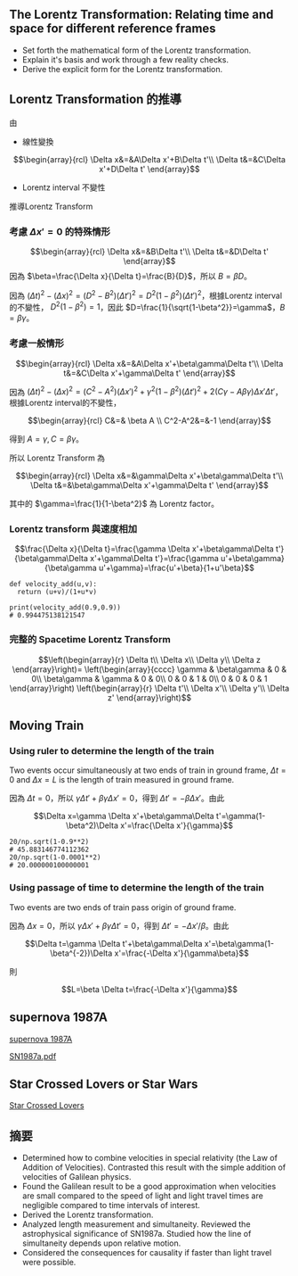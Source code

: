 ## The Lorentz Transformation: Relating time and space for different reference frames
* Set forth the mathematical form of the Lorentz transformation.
* Explain it's basis and work through a few reality checks.
* Derive the explicit form for the Lorentz transformation.

##  Lorentz Transformation 的推導
由
* 線性變換

$$\begin{array}{rcl}
\Delta x&=&A\Delta x'+B\Delta t'\\
\Delta t&=&C\Delta x'+D\Delta t'
\end{array}$$
* Lorentz interval 不變性

推導Lorentz Transform

### **考慮 $\Delta x'=0$ 的特殊情形**
$$\begin{array}{rcl}
\Delta x&=&B\Delta t'\\
\Delta t&=&D\Delta t'
\end{array}$$
因為 $\beta=\frac{\Delta x}{\Delta t}=\frac{B}{D}$，所以 $B=\beta D$。


因為 $(\Delta t)^2-(\Delta x)^2=(D^2-B^2)(\Delta t')^2=D^2(1-\beta^2)(\Delta t')^2$，根據Lorentz interval的不變性，
$D^2(1-\beta^2)=1$，因此 $D=\frac{1}{\sqrt{1-\beta^2}}=\gamma$，$B=\beta\gamma$。

### **考慮一般情形**
$$\begin{array}{rcl}
\Delta x&=&A\Delta x'+\beta\gamma\Delta t'\\
\Delta t&=&C\Delta x'+\gamma\Delta t'
\end{array}$$

因為 $(\Delta t)^2-(\Delta x)^2=(C^2-A^2)(\Delta x')^2+\gamma^2(1-\beta^2)(\Delta t')^2+2(C\gamma-A\beta\gamma)\Delta x'\Delta t'$，根據Lorentz interval的不變性，

$$\begin{array}{rcl}
C&=& \beta A \\
C^2-A^2&=&-1
\end{array}$$

得到 $A=\gamma, C=\beta\gamma$。

所以 Lorentz Transform 為

$$\begin{array}{rcl}
\Delta x&=&\gamma\Delta x'+\beta\gamma\Delta t'\\
\Delta t&=&\beta\gamma\Delta x'+\gamma\Delta t'
\end{array}$$

其中的 $\gamma=\frac{1}{1-\beta^2}$ 為 Lorentz factor。

### Lorentz transform 與速度相加
$$\frac{\Delta x}{\Delta t}=\frac{\gamma \Delta x'+\beta\gamma\Delta t'}{\beta\gamma\Delta x'+\gamma\Delta t'}=\frac{\gamma u'+\beta\gamma}{\beta\gamma u'+\gamma}=\frac{u'+\beta}{1+u'\beta}$$

```
def velocity_add(u,v):
  return (u+v)/(1+u*v)

print(velocity_add(0.9,0.9))
# 0.994475138121547
```
### 完整的 Spacetime Lorentz Transform
$$\left(\begin{array}{r}
\Delta t\\
\Delta x\\
\Delta y\\
\Delta z
\end{array}\right)=
\left(\begin{array}{cccc}
\gamma & \beta\gamma & 0 & 0\\
\beta\gamma & \gamma & 0 & 0\\
0 & 0 & 1 & 0\\
0 & 0 & 0 & 1
\end{array}\right)
\left(\begin{array}{r}
\Delta t'\\
\Delta x'\\
\Delta y'\\
\Delta z'
\end{array}\right)$$

## Moving Train

### Using ruler to determine the length of the train
Two events occur simultaneously at two ends of train in ground frame, $\Delta t=0$ and $\Delta x=L$ is the length of train measured in ground frame.

因為 $\Delta t=0$，所以 $\gamma \Delta t'+\beta\gamma \Delta x'=0$，得到 $\Delta t'=-\beta \Delta x'$。由此 

$$\Delta x=\gamma \Delta x'+\beta\gamma\Delta t'=\gamma(1-\beta^2)\Delta x'=\frac{\Delta x'}{\gamma}$$
```
20/np.sqrt(1-0.9**2)
# 45.883146774112362
20/np.sqrt(1-0.0001**2)
# 20.000000100000001
```
### Using passage of time to determine the length of the train
Two events are two ends of train pass origin of ground frame.

因為 $\Delta x=0$，所以 $\gamma \Delta x'+\beta\gamma \Delta t'=0$，得到 $\Delta t'=- \Delta x'/\beta$。由此 

$$\Delta t=\gamma \Delta t'+\beta\gamma\Delta x'=\beta\gamma(1-\beta^{-2})\Delta x'=\frac{-\Delta x'}{\gamma\beta}$$

則

$$L=\beta \Delta t=\frac{-\Delta x'}{\gamma}$$

## supernova 1987A
[supernova 1987A](http://hubblesite.org/news_release/news/2007-10)

[SN1987a.pdf](https://prod-edxapp.edx-cdn.org/assets/courseware/v1/a37558bf7307277c7462948623d241f8/c4x/CornellX/Astro2290x/asset/SN1987a.pdf)

## Star Crossed Lovers or Star Wars
[Star Crossed Lovers](https://prod-edxapp.edx-cdn.org/assets/courseware/v1/60510da0fac186d9bb3d62a632b485ae/c4x/CornellX/Astro2290x/asset/lovers.pdf)

## 摘要
* Determined how to combine velocities in special relativity (the Law of Addition of Velocities).
Contrasted this result with the simple addition of velocities of Galilean physics.
* Found the Galilean result to be a good approximation when velocities are small compared to the  speed of light and light travel times are negligible compared to time intervals of interest.
* Derived the Lorentz transformation.
* Analyzed length measurement and simultaneity.
Reviewed the astrophysical significance of SN1987a.
Studied how the line of simultaneity depends upon relative motion.
* Considered the consequences for causality if faster than light travel were possible.